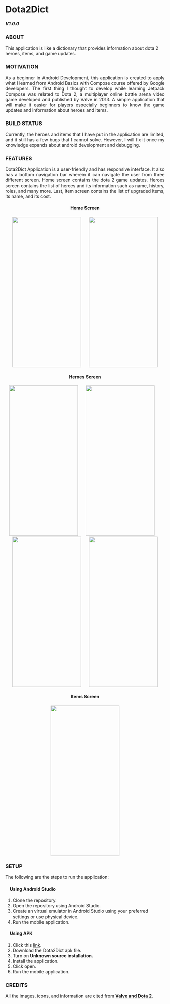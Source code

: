 <h1> Dota2Dict </h1> 


<h5>V1.0.0</h5>

<h3>ABOUT</h3>
<p>This application is like a dictionary that provides information about dota 2 heroes, items, and game updates.</p>

<h3>MOTIVATION</h3>

<p align="justify"> As a beginner in Android Development, this application is created to apply what I learned from Android Basics with Compose course offered by Google developers. The first thing I thought to develop while learning Jetpack Compose was related to Dota 2, a multiplayer online battle arena video game developed and published by Valve in 2013. A simple application that will make it easier for players especially beginners to know the game updates and information about heroes and items.</p>

<h3>BUILD STATUS</h3>

<p align="justify"> Currently, the heroes and items that I have put in the application are limited, and it still has a few bugs that I cannot solve. However, I will fix it once my knowledge expands about android development and debugging. </p>

<h3>FEATURES</h3>

<p align="justify"> Dota2Dict Application is a user-friendly and has responsive interface. It also has a bottom navigation bar wherein it can navigate the user from three different screen. Home screen contains the dota 2 game updates. Heroes screen contains the list of heroes and its information such as name, history, roles, and many more. Last, Item screen contains the list of upgraded items, its name, and its cost.</p>


<div align="center">
  <h4>Home Screen</h4>
  <img src="https://user-images.githubusercontent.com/89960171/195790064-6b8158b5-9a0b-439e-8534-d6906ee6bc73.jpg" width=218 height=473> &nbsp;&nbsp;&nbsp;&nbsp; 
  <img src="https://user-images.githubusercontent.com/89960171/195791031-ec12fd33-6d44-4eed-9f7c-59aef0c45f60.jpg" width=218 height=473> 

  <h4>Heroes Screen</h4>
  <img src="https://user-images.githubusercontent.com/89960171/195794315-0285af86-682c-4eca-9e21-68bcf9003936.jpg" width=218 height=473> &nbsp;&nbsp;&nbsp;&nbsp;
  <img src="https://user-images.githubusercontent.com/89960171/195794318-7dfc5b96-d15e-4808-ab73-4252f2e58751.jpg" width=218 height=473> &nbsp;&nbsp;&nbsp;&nbsp;
  <img src="https://user-images.githubusercontent.com/89960171/195794300-42d0fdb5-b26b-42d6-9116-2b0d46773d2b.jpg" width=218 height=473> &nbsp;&nbsp;&nbsp;&nbsp;
  <img src="https://user-images.githubusercontent.com/89960171/195794310-993027fe-7b74-4318-ad68-3b846b272e26.jpg" width=218 height=473>

  <h4>Items Screen</h4>
  <img src="https://user-images.githubusercontent.com/89960171/195795303-2a11ac51-fb7f-4ebb-b37b-329b051267aa.jpg" width=218 height=473>
</div>


<h3>SETUP</h3>
<p>The following are the steps to run the application:</p>
<h4>&emsp;Using Android Studio</h4>
<ol type="1">
  <li>Clone the repository.</li>
  <li>Open the repository using Android Studio.</li>
  <li>Create an virtual emulator in Android Studio using your preferred settings or use physical device.</li>
  <li>Run the mobile application.</li>
</ol>
<h4>&emsp;Using APK</h4>
<ol type="1">
  <li>Click this <a href="https://drive.google.com/file/d/1Lyg9ROztBdBhug8cx3SoOiuLaVS9pC5W/view?usp=sharing">link</a>.</li>
  <li>Download the Dota2Dict apk file.</li>
  <li>Turn on <b>Unknown source installation.</b></li>
  <li>Install the application.</li>
  <li>Click open.</li>
  <li>Run the mobile application.</li>
</ol>


<h3>CREDITS</h3>
<p>All the images, icons, and information are cited from <a href="https://www.dota2.com/home"><b>Valve and Dota 2</b></a>.</p>
